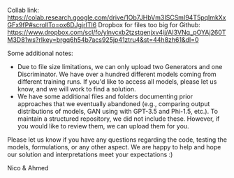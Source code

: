 Collab link: https://colab.research.google.com/drive/1Ob7JHbVm3ISCSmI94T5pqImkXxGFx9fP#scrollTo=ox6DJgjrITl6
Dropbox for files too big for Github: https://www.dropbox.com/scl/fo/ylnvcxb2tzstgenjxv4ij/AI3VNq_pOYAj260TM3D81ws?rlkey=brgq6h54b7acs925jp41ztru4&st=44h8zh61&dl=0

Some additional notes: 
- Due to file size limitations, we can only upload two Generators and one Discriminator. We have over a hundred different models coming from different training runs. If you'd like to access all models, please let us know, and we will work to find a solution. 
- We have some additional files and folders documenting prior approaches that we eventually abandoned (e.g., comparing output distributions of models, GAN using with GPT-3.5 and Phi-1.5, etc.). To maintain a structured repository, we did not include these. However, if you would like to review them, we can upload them for you. 

Please let us know if you have any questions regarding the code, testing the models, formulations, or any other aspect. We are happy to help and hope our solution and interpretations meet your expectations :) 

Nico & Ahmed 
